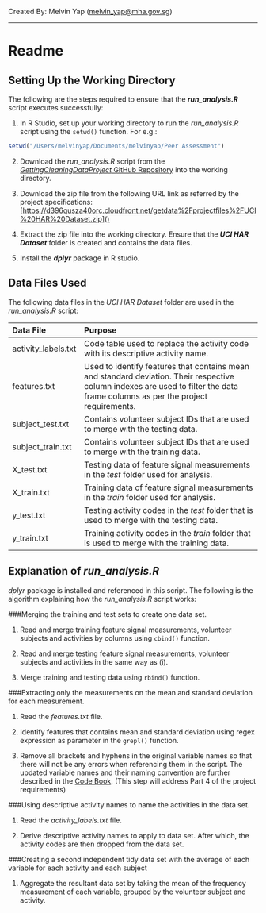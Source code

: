 Created By: Melvin Yap ([melvin_yap@mha.gov.sg](mailto:melvin_yap@mha.gov.sg))

---
# Readme
## Setting Up the Working Directory
The following are the steps required to ensure that the _**run_analysis.R**_ script executes successfully:

1. In R Studio, set up your working directory to run the *run_analysis.R* script using the ``setwd()`` function. For e.g.:
```R
setwd("/Users/melvinyap/Documents/melvinyap/Peer Assessment")
```

2. Download the *run_analysis.R* script from the [*GettingCleaningDataProject* GitHub Repository](https://github.com/melvinyap/GettingCleaningDataProject/blob/master/run_analysis.R) into the working directory.

3. Download the zip file from the following URL link as referred by the project specifications:
[https://d396qusza40orc.cloudfront.net/getdata%2Fprojectfiles%2FUCI%20HAR%20Dataset.zip]()

4. Extract the zip file into the working directory. Ensure that the _**UCI HAR Dataset**_ folder is created and contains the data files.

5. Install the _**dplyr**_ package in R studio.

## Data Files Used
The following data files in the *UCI HAR Dataset* folder are used in the *run_analysis.R* script:

Data File | Purpose 
:--- | :--- 
activity_labels.txt | Code table used to replace the activity code with its descriptive activity name. 
features.txt | Used to identify features that contains mean and standard deviation. Their respective column indexes are used to filter the data frame columns as per the project requirements. 
subject_test.txt | Contains volunteer subject IDs that are used to merge with the testing data. 
subject_train.txt | Contains volunteer subject IDs that are used to merge with the training data. 
X_test.txt | Testing data of feature signal measurements in the *test* folder used for analysis. 
X_train.txt | Training data of feature signal measurements in the *train* folder used for analysis. 
y_test.txt | Testing activity codes in the *test* folder that is used to merge with the testing data. 
y_train.txt | Training activity codes in the *train* folder that is used to merge with the training data. 

## Explanation of *run_analysis.R*

*dplyr* package is installed and referenced in this script. The following is the algorithm explaining how the *run_analysis.R* script works:

###Merging the training and test sets to create one data set.

1. Read and merge training feature signal measurements, volunteer subjects and activities by columns using ``cbind()`` function.

2. Read and merge testing feature signal measurements, volunteer subjects and activities in the same way as (i).

3. Merge training and testing data using ``rbind()`` function.

###Extracting only the measurements on the mean and standard deviation for each measurement.

1. Read the *features.txt* file.

2. Identify features that contains mean and standard deviation using regex expression as parameter in the ``grepl()`` function.

3. Remove all brackets and hyphens in the original variable names so that there will not be any errors when referencing them in the script. The updated variable names and their naming convention are further described in the [Code Book](https://github.com/melvinyap/GettingCleaningDataProject/blob/master/CodeBook.md). (This step will address Part 4 of the project requirements)

###Using descriptive activity names to name the activities in the data set.

1. Read the *activity_labels.txt* file.

2. Derive descriptive activity names to apply to data set. After which, the activity codes are then dropped from the data set.

###Creating a second independent tidy data set with the average of each variable for each activity and each subject

1. Aggregate the resultant data set by taking the mean of the frequency measurement of each variable, grouped by the volunteer subject and activity.
